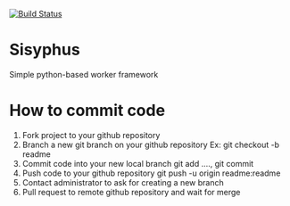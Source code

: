 [![Build Status](https://travis-ci.com/pysisyphus/Sisyphus.svg?branch=master)](https://travis-ci.com/pysisyphus/Sisyphus)

# Sisyphus #
Simple python-based worker framework

# How to commit code #
1. Fork project to your github repository
2. Branch a new git branch on your github repository
	Ex: git checkout -b readme
3. Commit code into your new local branch
	git add ...., git commit
4. Push code to your github repository
	git push -u origin readme:readme
5. Contact administrator to ask for creating a new branch
6. Pull request to remote github repository and wait for merge

